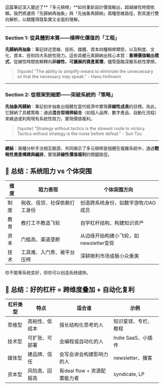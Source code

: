 這篇筆記深入闡述了**「多元槓桿」**如何重新設計價值輸出，超越線性時間依賴。我們將運用「先歸納再抽象」與「先抽象再歸納」兩種思維路徑，對其進行雙向解析，以期獲得既紮實又全面的理解。

---

### Section 1: 從具體到本質——槓桿化價值的「工程」

**先歸納再抽象**：筆記詳述思維、技術、媒體、資本四種槓桿類型，以及制度、文化、資本、技術四大系統性阻力。這些具體元素歸納出核心本質：**重構價值輸出模式**，從線性時間依賴轉向**非線性、可擴展的資產累積**，儘管面臨深層系統性摩擦。

> [!quote]
> "The ability to simplify means to eliminate the unnecessary so that the necessary may speak." - Hans Hofmann

---

### Section 2: 從框架到細節——突破系統的「策略」

**先抽象再歸納**：筆記初步抽象出個體在當代經濟中實現**非線性成長**的目標。為此，它歸納了具體策略：通過**混合型槓桿組合**（如個人品牌、數字產品、自動化流程）來繞過或利用現有系統性阻力，實現價值複利。

> [!quote]
> "Strategy without tactics is the slowest route to victory. Tactics without strategy is the noise before defeat." - Sun Tzu

---

**總結**：兩種分析手法相互驗證，共同揭示了多元槓桿是個體在複雜系統中，通過**戰略性資產構建與編排**，實現**非線性價值複利**的關鍵路徑。
## 🔮 总结：系统阻力 vs 个体突围

|维度|阻力表现|个体突围方向|
|---|---|---|
|制度|税收、信贷、社保依赖打工身份|创造跨系统身份，如数字游牧/DAO成员|
|教育|教打工不教造飞轮|自学杠杆结构、构建知识资产|
|资本|门槛高、渠道垄断|从边缘开始构建小飞轮，如newsletter变现|
|技术|工具难、入门贵、被平台压榨|深耕微利市场或极小众垂类|

你不能等系统变好，但你可以创造系统缝隙。

## 🔮 总结：好的杠杆 = 跨维度叠加 + 自动化复利

|杠杆类型|特点|适合谁|示例|
|---|---|---|---|
|思维型|高粘性、低成本|擅长结构化思考的人|知识星球、专栏、教程|
|技术型|可扩张、可部署|会编程或自动化的人|Indie SaaS、小插件|
|媒体型|建品牌、信任|会写会讲会构建影响力的人|newsletter、播客|
|资本型|风险高、回报高|有deal flow + 资源配置能力者|syndicate, LP|

